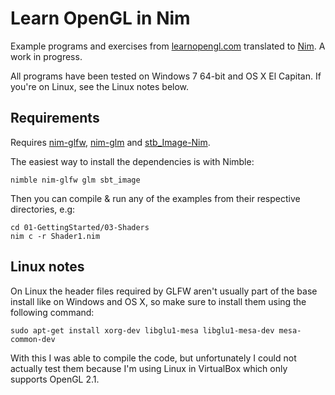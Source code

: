 # Learn OpenGL in Nim

Example programs and exercises from
[learnopengl.com](https://learnopengl.com/) translated to
[Nim](https://nim-lang.org/). A work in progress.

All programs have been tested on Windows 7 64-bit and OS X El Capitan. If
you're on Linux, see the Linux notes below.

## Requirements

Requires [nim-glfw](https://github.com/ephja/nim-glfw),
[nim-glm](https://github.com/stavenko/nim-glm) and
[stb_Image-Nim](https://gitlab.com/define-private-public/stb_image-Nim).

The easiest way to install the dependencies is with Nimble:

```
nimble nim-glfw glm sbt_image
```

Then you can compile & run any of the examples from their respective
directories, e.g:

```
cd 01-GettingStarted/03-Shaders 
nim c -r Shader1.nim
```

## Linux notes

On Linux the header files required by GLFW aren't usually part of the base
install like on Windows and OS X, so make sure to install them using the
following command:

```
sudo apt-get install xorg-dev libglu1-mesa libglu1-mesa-dev mesa-common-dev
```

With this I was able to compile the code, but unfortunately I could not
actually test them because I'm using Linux in VirtualBox which only supports
OpenGL 2.1.


